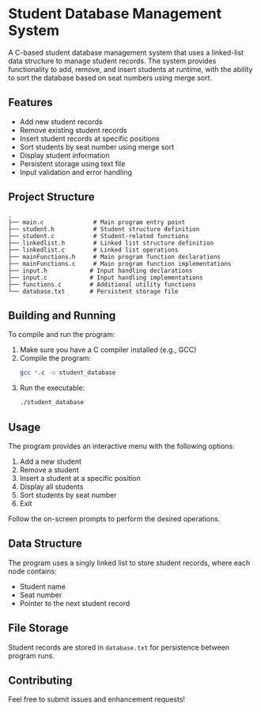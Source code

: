 # Student Database Management System

A C-based student database management system that uses a linked-list data structure to manage student records. The system provides functionality to add, remove, and insert students at runtime, with the ability to sort the database based on seat numbers using merge sort.

## Features

- Add new student records
- Remove existing student records
- Insert student records at specific positions
- Sort students by seat number using merge sort
- Display student information
- Persistent storage using text file
- Input validation and error handling

## Project Structure

```
.
├── main.c              # Main program entry point
├── student.h           # Student structure definition
├── student.c           # Student-related functions
├── linkedlist.h        # Linked list structure definition
├── linkedlist.c        # Linked list operations
├── mainFunctions.h     # Main program function declarations
├── mainFunctions.c     # Main program function implementations
├── input.h            # Input handling declarations
├── input.c            # Input handling implementations
├── functions.c        # Additional utility functions
└── database.txt       # Persistent storage file
```

## Building and Running

To compile and run the program:

1. Make sure you have a C compiler installed (e.g., GCC)
2. Compile the program:
   ```bash
   gcc *.c -o student_database
   ```
3. Run the executable:
   ```bash
   ./student_database
   ```

## Usage

The program provides an interactive menu with the following options:

1. Add a new student
2. Remove a student
3. Insert a student at a specific position
4. Display all students
5. Sort students by seat number
6. Exit

Follow the on-screen prompts to perform the desired operations.

## Data Structure

The program uses a singly linked list to store student records, where each node contains:
- Student name
- Seat number
- Pointer to the next student record

## File Storage

Student records are stored in `database.txt` for persistence between program runs.

## Contributing

Feel free to submit issues and enhancement requests!
